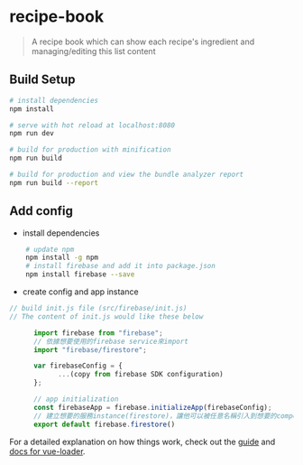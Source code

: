 # recipe-book

> A recipe book which can show each recipe's ingredient and managing/editing this list content

## Build Setup

``` bash
# install dependencies
npm install

# serve with hot reload at localhost:8080
npm run dev

# build for production with minification
npm run build

# build for production and view the bundle analyzer report
npm run build --report
```

## Add config
- install dependencies
```bash
    # update npm
    npm install -g npm
    # install firebase and add it into package.json
    npm install firebase --save
```

- create config and app instance
```javascript
// build init.js file (src/firebase/init.js)
// The content of init.js would like these below

      import firebase from "firebase";
      // 依據想要使用的firebase service來import
      import "firebase/firestore";

      var firebaseConfig = {
            ...(copy from firebase SDK configuration)
      };

      // app initialization
      const firebaseApp = firebase.initializeApp(firebaseConfig);
      // 建立想要的服務instance(firestore)，讓他可以被任意名稱引入到想要的component中
      export default firebase.firestore()
```
For a detailed explanation on how things work, check out the [guide](http://vuejs-templates.github.io/webpack/) and [docs for vue-loader](http://vuejs.github.io/vue-loader).

